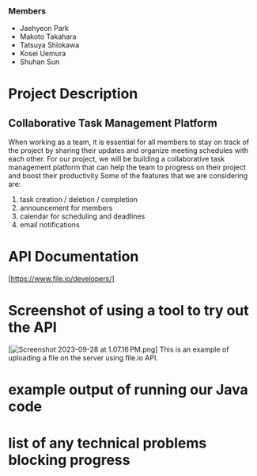 ### Members
- Jaehyeon Park
- Makoto Takahara
- Tatsuya Shiokawa
- Kosei Uemura
- Shuhan Sun
# Project Description
## Collaborative Task Management Platform
When working as a team, it is essential for all members to stay on track of the project by sharing their updates and organize meeting schedules with each other. 
For our project, we will be building a collaborative task management platform that can help the team to progress on their project and boost their productivity
Some of the features that we are considering are:
1. task creation / deletion / completion 
2. announcement for members 
3. calendar for scheduling and deadlines 
4. email notifications

# API Documentation
[https://www.file.io/developers/]
# Screenshot of using a tool to try out the API
[![Screenshot 2023-09-28 at 1.07.16 PM.png](Screenshot%202023-09-28%20at%201.07.16%E2%80%AFPM.png)]
This is an example of uploading a file on the server using file.io API. 
# example output of running our Java code

# list of any technical problems blocking progress